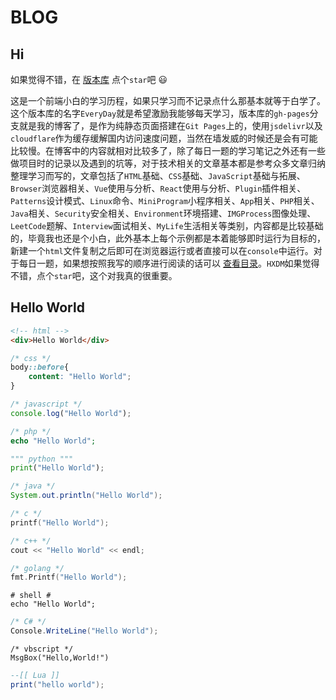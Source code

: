 # BLOG

## Hi

如果觉得不错，在 [版本库](https://github.com/WindrunnerMax/EveryDay) 点个`star`吧 😃  

这是一个前端小白的学习历程，如果只学习而不记录点什么那基本就等于白学了。这个版本库的名字`EveryDay`就是希望激励我能够每天学习，版本库的`gh-pages`分支就是我的博客了，是作为纯静态页面搭建在`Git Pages`上的，使用`jsdelivr`以及`cloudflare`作为缓存缓解国内访问速度问题，当然在墙发威的时候还是会有可能比较慢。在博客中的内容就相对比较多了，除了每日一题的学习笔记之外还有一些做项目时的记录以及遇到的坑等，对于技术相关的文章基本都是参考众多文章归纳整理学习而写的，文章包括了`HTML`基础、`CSS`基础、`JavaScript`基础与拓展、`Browser`浏览器相关、`Vue`使用与分析、`React`使用与分析、`Plugin`插件相关、`Patterns`设计模式、`Linux`命令、`MiniProgram`小程序相关、`App`相关、`PHP`相关、`Java`相关、`Security`安全相关、`Environment`环境搭建、`IMGProcess`图像处理、`LeetCode`题解、`Interview`面试相关、`MyLife`生活相关等类别，内容都是比较基础的，毕竟我也还是个小白，此外基本上每个示例都是本着能够即时运行为目标的，新建一个`html`文件复制之后即可在浏览器运行或者直接可以在`console`中运行。对于每日一题，如果想按照我写的顺序进行阅读的话可以 [查看目录](https://github.com/WindrunnerMax/EveryDay/blob/master/CATALOG.md)。`HXDM`如果觉得不错，点个`star`吧，这个对我真的很重要。

## Hello World

```html
<!-- html -->
<div>Hello World</div>
```

```css
/* css */
body::before{
    content: "Hello World";
}
```

```javascript
/* javascript */
console.log("Hello World");
```

```php
/* php */
echo "Hello World";
```

```python
""" python """
print("Hello World");
```

```java
/* java */
System.out.println("Hello World");
```

```c
/* c */
printf("Hello World");
```

```c++
/* c++ */
cout << "Hello World" << endl;
```

```go
/* golang */
fmt.Printf("Hello World");
```

```shell
# shell #
echo "Hello World";
```

```c#
/* C# */
Console.WriteLine("Hello World");
```

```vbscript
/* vbscript */
MsgBox("Hello,World!")
```

```lua
--[[ Lua ]]
print("hello world");
```